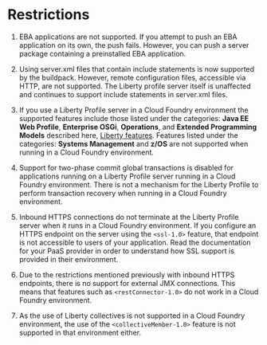 # Restrictions

1. EBA applications are not supported. If you attempt
to push an EBA application on its own, the push fails.
However, you can push a server package containing a
preinstalled EBA application.

2. Using server.xml files that contain include statements
is now supported by the buildpack. However, remote configuration
files, accessible via HTTP, are not supported. The Liberty
profile server itself is unaffected and continues to support
include statements in server.xml files.

3. If you use a Liberty Profile server in a Cloud Foundry environment
the supported features include those listed under the categories: **Java
EE Web Profile**, **Enterprise OSGi**, **Operations**, and **Extended
Programming Models** described here, [Liberty features][]. Features
listed under the categories: **Systems Management** and **z/OS** are not
supported when running in a Cloud Foundry environment.

4. Support for two-phase commit global transactions is disabled for
applications running on a Liberty Profile server running in a Cloud
Foundry environment. There is not a mechanism for the Liberty Profile 
to perform transaction recovery when running in a Cloud Foundry environment.

5. Inbound HTTPS connections do not terminate at the Liberty Profile server when
it runs in a Cloud Foundry environment. If you configure
an HTTPS endpoint on the server using the `<ssl-1.0>` feature, that endpoint
is not accessible to users of your application. Read the documentation 
for your PaaS provider in order to understand how SSL support
is provided in their environment.

6. Due to the restrictions mentioned previously with inbound HTTPS endpoints, 
there is no support for external JMX connections.
This means that features such as `<restConnector-1.0>` do not work in a
Cloud Foundry environment.

7. As the use of Liberty collectives is not supported in a Cloud Foundry
environment, the use of the `<collectiveMember-1.0>` feature is not supported
in that environment either.


[Liberty features]: http://www-01.ibm.com/support/knowledgecenter/was_beta_liberty/com.ibm.websphere.wlp.nd.multiplatform.doc/ae/rwlp_feat.html
